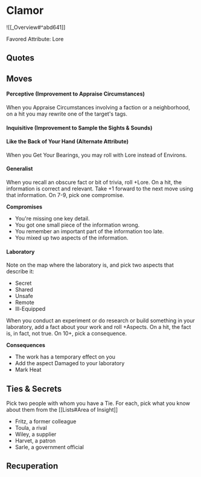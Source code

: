 # Clamor
![[_Overview#^abd641]]

Favored Attribute: Lore

## Quotes

## Moves
#### Perceptive (Improvement to Appraise Circumstances)
When you Appraise Circumstances involving a faction or a neighborhood, on a hit you may rewrite one of the target's tags.
#### Inquisitive (Improvement to Sample the Sights & Sounds)

#### Like the Back of Your Hand (Alternate Attribute)
When you Get Your Bearings, you may roll with Lore instead of Environs.
#### Generalist
When you recall an obscure fact or bit of trivia, roll +Lore. On a hit, the information is correct and relevant. Take +1 forward to the next move using that information. On 7-9, pick one compromise.

**Compromises**
- You're missing one key detail.
- You got one small piece of the information wrong.
- You remember an important part of the information too late.
- You mixed up two aspects of the information.
#### Laboratory
Note on the map where the laboratory is, and pick two aspects that describe it:
- Secret
- Shared
- Unsafe
- Remote
- Ill-Equipped

When you conduct an experiment or do research or build something in your laboratory, add a fact about your work and roll +Aspects. On a hit, the fact is, in fact, not true. On 10+, pick a consequence.

**Consequences**
- The work has a temporary effect on you
- Add the aspect Damaged to your laboratory
- Mark Heat

## Ties & Secrets
Pick two people with whom you have a Tie. For each, pick what you know about them from the [[Lists#Area of Insight]]
- Fritz, a former colleague
- Toula, a rival
- Wiley, a supplier
- Harvet, a patron
- Sarle, a government official

## Recuperation